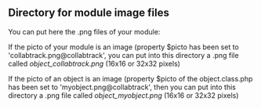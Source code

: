 
Directory for module image files
--------------------------------

You can put here the .png files of your module:


If the picto of your module is an image (property $picto has been set to 'collabtrack.png@collabtrack', you can put into this
directory a .png file called *object_collabtrack.png* (16x16 or 32x32 pixels)


If the picto of an object is an image (property $picto of the object.class.php has been set to 'myobject.png@collabtrack', then you can put into this
directory a .png file called *object_myobject.png* (16x16 or 32x32 pixels)

